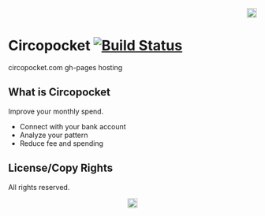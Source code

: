 <div align="right">
    <img height='20px' src='https://raw.githubusercontent.com/circopocket/branding/master/logos/circopocket-long.png'/>
</div>

# Circopocket [![Build Status](https://travis-ci.com/amazingandyyy/circopocket.svg?token=C7NJ8bT8vb8dmq7fMDsa&branch=master)](https://travis-ci.com/amazingandyyy/circopocket)

circopocket.com gh-pages hosting

## What is Circopocket

Improve your monthly spend.

- Connect with your bank account
- Analyze your pattern
- Reduce fee and spending


## License/Copy Rights

All rights reserved.

<div align="center">
    <img height='20px' src='https://raw.githubusercontent.com/circopocket/branding/master/logos/circopocket-r-144.png'/>
</div>
